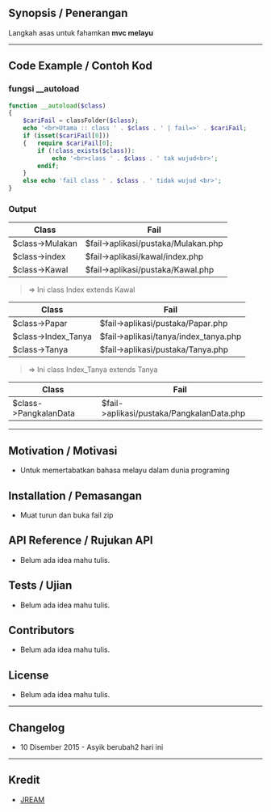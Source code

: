 ## Synopsis / Penerangan
Langkah asas untuk fahamkan **mvc melayu**

----
## Code Example / Contoh Kod

### fungsi __autoload
```php
function __autoload($class)
{
	$cariFail = classFolder($class);
	echo '<br>Utama :: class ' . $class . ' | fail=>' . $cariFail;
	if (isset($cariFail[0])) 
	{	require $cariFail[0];
		if (!class_exists($class)): 
			echo '<br>class ' . $class . ' tak wujud<br>';
		endif;
	}
	else echo 'fail class ' . $class . ' tidak wujud <br>';
}
```

### Output
| Class           | Fail                                |
| --------------- | ----------------------------------- |
| $class->Mulakan | $fail->aplikasi/pustaka/Mulakan.php |
| $class->index   | $fail->aplikasi/kawal/index.php     |
| $class->Kawal   | $fail->aplikasi/pustaka/Kawal.php   |

> => Ini class Index extends Kawal 

| Class           | Fail                                      |
| --------------- | ------------------------------------------|
| $class->Papar       | $fail->aplikasi/pustaka/Papar.php     |
| $class->Index_Tanya | $fail->aplikasi/tanya/index_tanya.php |
| $class->Tanya       | $fail->aplikasi/pustaka/Tanya.php     |

> => Ini class Index_Tanya extends Tanya 

| Class           | Fail                                           |
| --------------- | -----------------------------------------------|
|$class->PangkalanData | $fail->aplikasi/pustaka/PangkalanData.php |

----
## Motivation / Motivasi
* Untuk memertabatkan bahasa melayu dalam dunia programing

## Installation / Pemasangan
* Muat turun dan buka fail zip

## API Reference / Rujukan API
* Belum ada idea mahu tulis.

## Tests / Ujian
* Belum ada idea mahu tulis.

## Contributors
* Belum ada idea mahu tulis.

## License
* Belum ada idea mahu tulis.

----
## Changelog
* 10 Disember 2015 - Asyik berubah2 hari ini

----
## Kredit
* [JREAM](https://github.com/JREAM)